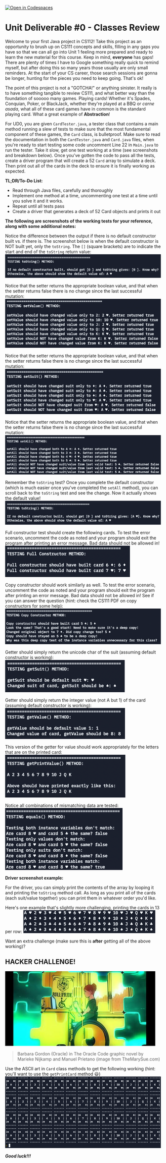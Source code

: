[![Open in Codespaces](https://classroom.github.com/assets/launch-codespace-2972f46106e565e64193e422d61a12cf1da4916b45550586e14ef0a7c637dd04.svg)](https://classroom.github.com/open-in-codespaces?assignment_repo_id=15739980)
 

# **Unit Deliverable #0 - Classes Review**

Welcome to your first Java project in CS112! Take this project as an opportunity to brush up on CS111 concepts and skills, filling in any gaps you have so that we can all go into Unit 1 feeling more prepared and ready to learn the new material for this course. Keep in mind, **everyone** has gaps! There are plenty of times I have to Google something really quick to remind myself, but after doing this so many years those usually are only small reminders. At the start of your CS career, those search sessions are gonna be longer, hunting for the pieces you need to keep going. That's ok!

The point of this project is not a "GOTCHA!" or anything sinister. It really is to have something tangible to review CS111, and what better way than the foundation of sooooo many games. Playing cards! Whether it's Spades, Conquian, Poker, or BlackJack, whether they're played at a BBQ or _carne asada_, what all of these card games have in common is the standard playing card. What a great example of **Abstraction**!

For UD0, you are given `CardTester.java`, a tester class that contains a main method running a slew of tests to make sure that the most fundamental component of these games, the `Card` class, is bulletproof. Make sure to read the documentation in both the `CardTester.java` and `Card.java` files, when you're ready to start testing some code uncomment Line 22 in `Main.java` to run the tester. Take it slow, get one test working at a time (see screenshots and breakdown below). Once you've gotten the code to pass all the tests, create a driver program that will create a 52 `Card` array to simulate a deck. Then print out all of the cards in the deck to ensure it is finally working as expected.

**TL;DR/To-Do List:**

- Read through Java files, carefully and thoroughly
- Implement one method at a time, uncommenting one test at a time until you solve it and it works.
- Repeat until all tests pass
- Create a driver that generates a deck of 52 Card objects and prints it out

**The following are screenshots of the working tests for your reference, along with some additional notes:**

Notice the difference between the output if there is no default constructor built vs. if there is. The screenshot below is when the default constructor is NOT built yet, only the `toString`. The `[]` (square brackets) are to indicate the start and end of the `toString` return value:
![no default constructor screenshot](instructions/toStringNoDefault.png)
 

Notice that the setter returns the appropriate boolean value, and that when the setter returns false there is no change since the last successful mutation:
![setValue screenshot](instructions/setValue.png)
 

Notice that the setter returns the appropriate boolean value, and that when the setter returns false there is no change since the last successful mutation:
![setSuit screenshot](instructions/setSuit.png)

 

Notice that the setter returns the appropriate boolean value, and that when the setter returns false there is no change since the last successful mutation:
![setAll screenshot](instructions/setAll.png)

 

Remember the `toString` test? Once you complete the default constructor (which is much easier once you've completed the `setAll` method), you can scroll back to the `toString` test and see the change. Now it actually shows the default value!
![default constructor screenshot](instructions/toStringDefault.png)

 

Full constructor test should create the following cards. To test the error scenario, uncomment the code as noted and your program should exit the program after printing an error message. Bad data should not be allowed in!
![full constructor screenshot](instructions/fullConstructor.png)
 

Copy constructor should work similarly as well. To test the error scenario, uncomment the code as noted and your program should exit the program after printing an error message. Bad data should not be allowed in! See if you can answer the question (hint: check the CS111 PDF on copy constructors for some help):
![copy constructor screenshot](instructions/copyConstructor.png)
 

Getter should simply return the unicode char of the suit (assuming default constructor is working):
![getSuit screenshot](instructions/getSuit.png)

 

Getter should simply return the integer value (not A but 1) of the card (assuming default constructor is working):
![getValue screenshot](instructions/getValue.png)

 

This version of the getter for value should work appropriately for the letters that are on the printed card:
![getPrintValue screenshot](instructions/getPrintValue.png)

 

Notice all combinations of mismatching data are tested:
![equals screenshot](instructions/equals.png)
 

**Driver screenshot example:**

For the driver, you can simply print the contents of the array by looping it and printing the `toString` method call. As long as you print all of the cards (each suit/value together) you can print them in whatever order you'd like.

Here's one example that's slightly more challenging, printing the cards in 13 per row:
![driver screenshot](instructions/driver.png)
 

Want an extra challenge (make sure this is **after** getting all of the above working)?

## **HACKER CHALLENGE!** 
![barba gordon at computer in wheel chair with background poster "roll with pride"](instructions/oraclecode.jpeg)
> Barbara Gordon (Oracle) in The Oracle Code graphic novel by Marieke Nijkamp and Manuel Prietano (image from TheMarySue.com)

Use the ASCII art in `Card` class methods to get the following working (hint: you'll want to use the `getPrintCard` method 😃)
![hacker challenge screenshot](instructions/hackerChallenge.png)
 

**_Good luck!!!_** 

